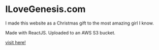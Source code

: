# ILoveGenesis.com
I made this website as a Christmas gift to the most amazing girl I know. 

Made with ReactJS. Uploaded to an AWS S3 bucket.


[visit here!](http://www.ILoveGenesis.com/)

